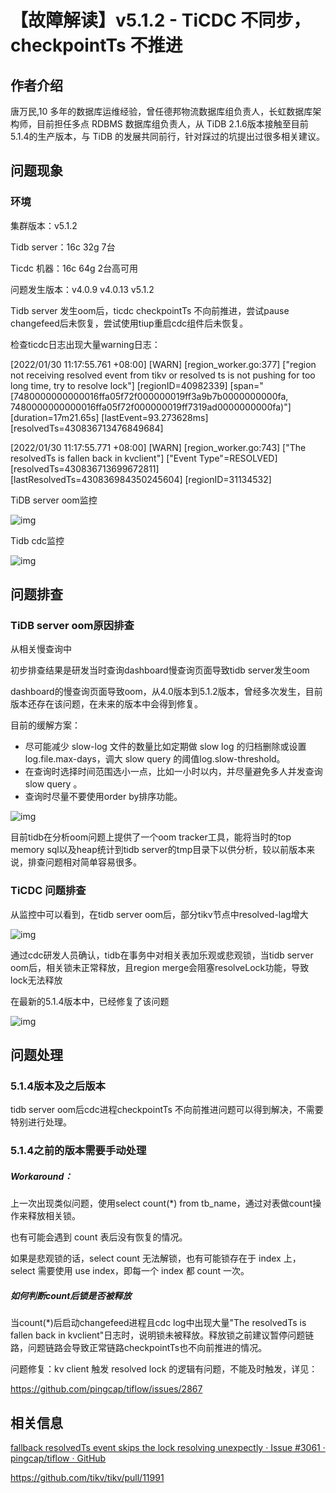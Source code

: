 # 【故障解读】v5.1.2 - TiCDC 不同步，checkpointTs 不推进

## 作者介绍

唐万民,10 多年的数据库运维经验，曾任德邦物流数据库组负责人，长虹数据库架构师，目前担任多点 RDBMS 数据库组负责人，从 TiDB 2.1.6版本接触至目前5.1.4的生产版本，与 TiDB 的发展共同前行，针对踩过的坑提出过很多相关建议。



## 问题现象

### 环境

集群版本：v5.1.2

Tidb server：16c 32g 7台

Ticdc 机器：16c 64g 2台高可用

问题发生版本：v4.0.9  v4.0.13  v5.1.2 

Tidb server 发生oom后，ticdc checkpointTs 不向前推进，尝试pause  changefeed后未恢复，尝试使用tiup重启cdc组件后未恢复。

检查ticdc日志出现大量warning日志：

[2022/01/30 11:17:55.761 +08:00] [WARN] [region_worker.go:377] ["region not receiving resolved event from tikv or resolved ts is not pushing for too long time, try to resolve lock"] [regionID=40982339] [span="[7480000000000016ffa05f72f000000019ff3a9b7b0000000000fa, 7480000000000016ffa05f72f000000019ff7319ad0000000000fa)"] [duration=17m21.65s] [lastEvent=93.273628ms] [resolvedTs=430836713476849684]

[2022/01/30 11:17:55.771 +08:00] [WARN] [region_worker.go:743] ["The resolvedTs is fallen back in kvclient"] ["Event Type"=RESOLVED] [resolvedTs=430836713699672811] [lastResolvedTs=430836984350245604] [regionID=31134532]

TiDB server oom监控

![img](https://pingcap.feishu.cn/space/api/box/stream/download/asynccode/?code=NjQ4OTJiYWM2NjdiYzg1Y2M2ZDdlMjk3ZDIyMGVmYzBfcUJ0YlJvRFExUEJwRnE2MzN3TUdIZW5uUlM3eDFLRzdfVG9rZW46Ym94Y25LajFxUFhiNXBBSGdXVHQ2NTJqbW9iXzE2NTAxNjM4NjU6MTY1MDE2NzQ2NV9WNA)

Tidb cdc监控

![img](https://pingcap.feishu.cn/space/api/box/stream/download/asynccode/?code=NGM1NTk5NzJhMGY5YmE1ZWU5OGRlYzIyM2M2ODkwNWVfOTdieDg2UTZQdjEzUURNbkQwd1hsZnBKSE1WY0hJaUZfVG9rZW46Ym94Y252OENzelRJZlJZWGx0TjJTcWlKTXJiXzE2NTAxNjM4NjU6MTY1MDE2NzQ2NV9WNA)



## 问题排查

### TiDB server  oom原因排查

从相关慢查询中

初步排查结果是研发当时查询dashboard慢查询页面导致tidb server发生oom

dashboard的慢查询页面导致oom，从4.0版本到5.1.2版本，曾经多次发生，目前版本还存在该问题，在未来的版本中会得到修复。

目前的缓解方案：

- 尽可能减少 slow-log 文件的数量比如定期做 slow log 的归档删除或设置 log.file.max-days，调大 slow query 的阈值log.slow-threshold。
- 在查询时选择时间范围选小一点，比如一小时以内，并尽量避免多人并发查询 slow query 。
- 查询时尽量不要使用order by排序功能。

![img](https://pingcap.feishu.cn/space/api/box/stream/download/asynccode/?code=MTgxYjczMmNkZGYxOWZmMDYzY2Y4YWMwNmI5NjAxMTNfUkNuTlVaWk84RmVGeEVIeVBHV0VaNGlHQnlBQkJWQUpfVG9rZW46Ym94Y25Mdjd2NmdVQ3I4M284aHN3TFBxb1RjXzE2NTAxNjM4NjU6MTY1MDE2NzQ2NV9WNA)



目前tidb在分析oom问题上提供了一个oom tracker工具，能将当时的top memory sql以及heap统计到tidb server的tmp目录下以供分析，较以前版本来说，排查问题相对简单容易很多。

### TiCDC 问题排查

从监控中可以看到，在tidb server oom后，部分tikv节点中resolved-lag增大

![img](https://pingcap.feishu.cn/space/api/box/stream/download/asynccode/?code=NjcyMWM3NGUzNjA5MTA2NmM0ZjQ4NDMyODc0MDVlZTJfTkVVbkZpcXVIWnN1TXBVNW1HUUdtaTFQZWhaSFFVYnZfVG9rZW46Ym94Y25ZOVpPb0E5c0pYWDJWcjZENERXbGlnXzE2NTAxNjM4NjU6MTY1MDE2NzQ2NV9WNA)



通过cdc研发人员确认，tidb在事务中对相关表加乐观或悲观锁，当tidb server  oom后，相关锁未正常释放，且region merge会阻塞resolveLock功能，导致lock无法释放



在最新的5.1.4版本中，已经修复了该问题

![img](https://pingcap.feishu.cn/space/api/box/stream/download/asynccode/?code=NzI5Yjk0ZDJlZWVhNzYzY2JjNmYyNDU1ZTE5ZThjOGJfUXJWd1dEUHh5Tm45M1BWMTFqQm1kVEdNSDlZdlhIMGJfVG9rZW46Ym94Y25pRUtUc2NPQjN5Vmh2NlVhcEJBUFdiXzE2NTAxNjM4NjU6MTY1MDE2NzQ2NV9WNA)





## 问题处理

### 5.1.4版本及之后版本

tidb server oom后cdc进程checkpointTs 不向前推进问题可以得到解决，不需要特别进行处理。

### 5.1.4之前的版本需要手动处理

##### Workaround：

上一次出现类似问题，使用select count(*) from tb_name，通过对表做count操作来释放相关锁。

也有可能会遇到 count 表后没有恢复的情况。

如果是悲观锁的话，select count 无法解锁，也有可能锁存在于 index 上，select 需要使用 use index，即每一个 index 都 count 一次。

##### 如何判断count后锁是否被释放

当count(*)后启动changefeed进程且cdc log中出现大量"The resolvedTs is fallen back in kvclient"日志时，说明锁未被释放。释放锁之前建议暂停问题链路，问题链路会导致正常链路checkpointTs也不向前推进的情况。



问题修复：kv client 触发 resolved lock 的逻辑有问题，不能及时触发，详见：

https://github.com/pingcap/tiflow/issues/2867



## 相关信息

[fallback resolvedTs event skips the lock resolving unexpectly · Issue #3061 · pingcap/tiflow · GitHub](https://github.com/pingcap/tiflow/issues/3061)

https://github.com/tikv/tikv/pull/11991